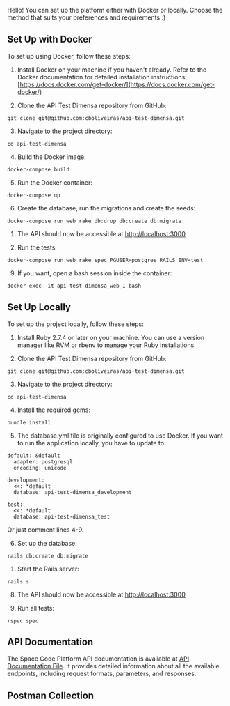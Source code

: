 Hello! You can set up the platform either with Docker or locally. Choose the method that suits your preferences and requirements :)

## Set Up with Docker

To set up using Docker, follow these steps:

1. Install Docker on your machine if you haven't already. Refer to the Docker documentation for detailed installation instructions: [https://docs.docker.com/get-docker/](https://docs.docker.com/get-docker/)

2. Clone the API Test Dimensa repository from GitHub:

```git clone git@github.com:cboliveiras/api-test-dimensa.git```

3. Navigate to the project directory:

```cd api-test-dimensa```

4. Build the Docker image:

```docker-compose build```

5. Run the Docker container:

```docker-compose up```

6. Create the database, run the migrations and create the seeds:

```docker-compose run web rake db:drop db:create db:migrate```

1. The API should now be accessible at [http://localhost:3000](http://localhost:3000)

2. Run the tests:

```docker-compose run web rake spec PGUSER=postgres RAILS_ENV=test```

9. If you want, open a bash session inside the container:

```docker exec -it api-test-dimensa_web_1 bash```

## Set Up Locally

To set up the project locally, follow these steps:

1. Install Ruby 2.7.4 or later on your machine. You can use a version manager like RVM or rbenv to manage your Ruby installations.

2. Clone the API Test Dimensa repository from GitHub:

```git clone git@github.com:cboliveiras/api-test-dimensa.git```

3. Navigate to the project directory:

```cd api-test-dimensa```

4. Install the required gems:

```bundle install```

5. The database.yml file is originally configured to use Docker. If you want to run the application locally, you have to update to:

```
default: &default
  adapter: postgresql
  encoding: unicode

development:
  <<: *default
  database: api-test-dimensa_development

test:
  <<: *default
  database: api-test-dimensa_test
```

Or just comment lines 4-9.

6. Set up the database:

```rails db:create db:migrate```

1. Start the Rails server:

```rails s```

8. The API should now be accessible at [http://localhost:3000](http://localhost:3000)

9. Run all tests:

```rspec spec```

## API Documentation

The Space Code Platform API documentation is available at [API Documentation File](https://github.com/cboliveiras/api-test-dimensa/blob/main/API_Documentation.md). It provides detailed information about all the available endpoints, including request formats, parameters, and responses.

## Postman Collection

